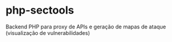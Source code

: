 # php-sectools
Backend PHP para proxy de APIs e geração de mapas de ataque (visualização de vulnerabilidades)
